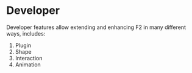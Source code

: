 # Developer

Developer features allow extending and enhancing F2 in many different ways, includes:

1. Plugin
2. Shape
3. Interaction
4. Animation

